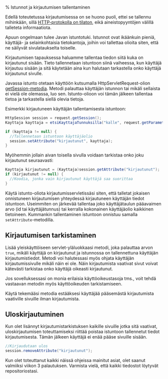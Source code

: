 % Istunnot ja kirjautumisen tallentaminen
<!-- order: 7 -->

Edellä toteutetussa kirjautumisessa on se huono puoli,
ettei se tallennu mihinkään, sillä [HTTP-protokolla on tilaton]({{rootdir}}web-sovelluksista.html#tilatiedon-hallinta-ja-samanaikaiset-aineistopyynn%C3%B6t),
eikä aineistopyyntöjen välillä talleteta informaatiota.

Apuun ongelmaan tulee Javan istuntotuki. 
Istunnot ovat ikäänkuin pieniä, käyttäjä- ja selainkohtaisia tietokantoja,
joihin voi tallettaa olioita siten, että ne säilyvät sivulataukselta toiselle.

Kirjautumisen tapauksessa haluamme tallentaa tiedon siitä kuka on kirjautunut
sisään. Tieto tallennetaan istuntoon siinä vaiheessa, kun käyttäjä kirjautuu sisään
ja sitä käytetään aina kun halutaan tarkastella onko käyttäjä kirjautunut sivulle.

Javassa istunto otetaan käyttöön kutsumalla HttpServletRequest-olion
[getSession-metodia](http://docs.oracle.com/javaee/6/api/javax/servlet/http/HttpServletRequest.html#getSession(boolean)). 
Metodi palauttaa käyttäjän istunnon tai mikäli sellaista ei vielä ole olemassa, luo sen.
Istunto-olioon voi tämän jälkeen tallentaa tietoa ja tarkastella siellä olevia tietoja.

Esimerkki kirjautuneen käyttäjän tallentamisesta istuntoon:

~~~java
HttpSession session = request.getSession();
Kayttaja kayttaja = etsiKayttajaTunnuksilla("kalle", request.getParameter("salasana")));

if (kayttaja != null) {
  //Tallennetaan istuntoon käyttäjäolio
  session.setAttribute("kirjautunut", kayttaja);
}
~~~

Myöhemmin jollain aivan toisella sivulla
voidaan tarkistaa onko joku kirjautunut seuraavasti:

~~~java
Kayttaja kirjautunut = (Kayttaja)session.getAttribute("kirjautunut");
if (kirjautunut != null) {
  //Koodia, jonka vain kirjautunut käyttäjä saa suorittaa
}
~~~

Käytä istunto-oliota kirjautumisservletissäsi siten, että talletat
jokaisen onnistuneen kirjautumisen yhteydessä kirjautuneen käyttäjän tiedot istuntoon. 
Useimmiten on järkevää tallentaa joko käyttäjätaulun pääavaimen arvo 
(id tai käyttäjätunnus) tai kerralla kokonainen käyttäjäolio
kaikkinen tietoineen. Kummankin tallentaminen istuntoon onnistuu samalla `setAttribute`-metodilla.

## Kirjautumisen tarkistaminen

Lisää yleiskäyttöiseen servlet-yläluokkaasi metodi, 
joka palauttaa arvon `true`, mikäli käyttäjä on kirjautunut ja istunnossa on tallennettuna käyttäjän kirjautumistiedot.
Metodi voi halutessasi myös ohjata käyttäjän kirjautumissivulle mikäli näin ei ole.
Näin kirjautumista vaativat sivut voivat kätevästi tarkistaa onko käyttäjä oikeasti kirjautunut.

Jos sovelluksessasi on monia erilaisia käyttöoikeustasoja tms., voit tehdä
vastaavan metodin myös käyttöoikeuden tarkistamiseen.

Käytä tekemääsi metodia estääksesi käyttäjää pääsemästä kirjautumista vaativille sivuille ilman kirjautumista.

## Uloskirjautuminen

Kun olet lisännyt kirjautumistarkistuksen kaikille sivuille jotka sitä vaativat,
uloskirjautumisen toteuttamiseksi riittää poistaa istuntoon tallennetut
tiedot kirjautumisesta. Tämän jälkeen käyttäjä ei enää pääse sivuille sisään.

~~~java
//Kirjaudutaan ulos
session.removeAttribute("kirjautunut");
~~~

<last>

Kun olet toteuttanut kaikki näissä ohjeissa mainitut asiat, olet saanut valmiiksi viikon 3 palautuksen. Varmista vielä, että kaikki tiedostot löytyvät repositoriostasi.

</last>
